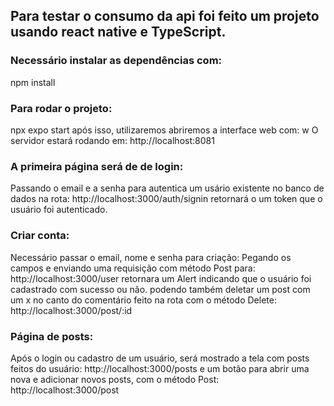 ## Para testar o consumo da api foi feito um projeto usando react native e TypeScript.

### Necessário instalar as dependências com:
   npm install
### Para rodar o projeto:
   npx expo start
   após isso, utilizaremos abriremos a interface web com: w
   O servidor estará rodando em:
   http://localhost:8081

### A primeira página será de de login:
   Passando o email e a senha para autentica um usário existente no banco de dados na rota:
   http://localhost:3000/auth/signin
   retornará o um token que o usuário foi autenticado.

### Criar conta:
   Necessário passar o email, nome e senha para criação:
   Pegando os campos e enviando uma requisição com método Post para:
   http://localhost:3000/user
   retornara um Alert indicando que o usuário foi cadastrado com sucesso ou não.
   podendo também deletar um post com um x no canto do comentário feito na rota com o método Delete:
   http://localhost:3000/post/:id

### Página de posts:
   Após o login ou cadastro de um usuário, será mostrado a tela com posts feitos do usuário:
   http://localhost:3000/posts
   e um botão para abrir uma nova e adicionar novos posts, com o método Post:
   http://localhost:3000/post
